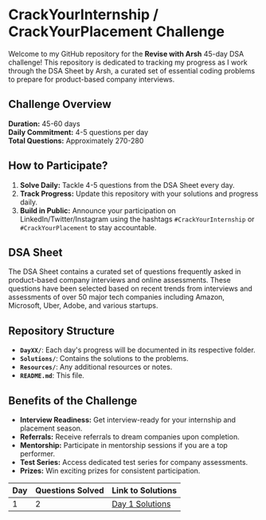 # CrackYourInternship / CrackYourPlacement Challenge

Welcome to my GitHub repository for the **Revise with Arsh** 45-day DSA challenge! This repository is dedicated to tracking my progress as I work through the DSA Sheet by Arsh, a curated set of essential coding problems to prepare for product-based company interviews.

## Challenge Overview

**Duration:** 45-60 days  
**Daily Commitment:** 4-5 questions per day  
**Total Questions:** Approximately 270-280

## How to Participate?

1. **Solve Daily:** Tackle 4-5 questions from the DSA Sheet every day.
2. **Track Progress:** Update this repository with your solutions and progress daily.
3. **Build in Public:** Announce your participation on LinkedIn/Twitter/Instagram using the hashtags `#CrackYourInternship` or `#CrackYourPlacement` to stay accountable.

## DSA Sheet

The DSA Sheet contains a curated set of questions frequently asked in product-based company interviews and online assessments. These questions have been selected based on recent trends from interviews and assessments of over 50 major tech companies including Amazon, Microsoft, Uber, Adobe, and various startups.

## Repository Structure

- **`DayXX/`**: Each day's progress will be documented in its respective folder.
- **`Solutions/`**: Contains the solutions to the problems.
- **`Resources/`**: Any additional resources or notes.
- **`README.md`**: This file.

## Benefits of the Challenge

- **Interview Readiness:** Get interview-ready for your internship and placement season.
- **Referrals:** Receive referrals to dream companies upon completion.
- **Mentorship:** Participate in mentorship sessions if you are a top performer.
- **Test Series:** Access dedicated test series for company assessments.
- **Prizes:** Win exciting prizes for consistent participation.

| Day | Questions Solved | Link to Solutions |
|----|------------------|-------------------|
| 1  | 2                | [Day 1 Solutions](/) |




